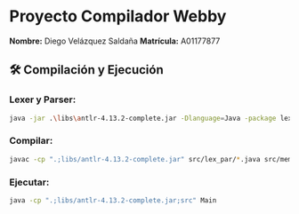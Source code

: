 # Proyecto Compilador Webby

**Nombre:** Diego Velázquez Saldaña
**Matrícula:** A01177877

## 🛠️ Compilación y Ejecución

### Lexer y Parser:

```bash
java -jar .\libs\antlr-4.13.2-complete.jar -Dlanguage=Java -package lex_par -visitor .\src\lex_par\WebbyLexer.g4 .\src\lex_par\WebbyParser.g4```
```

### Compilar:

```bash
javac -cp ".;libs/antlr-4.13.2-complete.jar" src/lex_par/*.java src/mem/*.java src/sem/exps/*.java src/sem/funcs_vars/*.java src/sem/*.java src/vm/*.java src/*.java
```

### Ejecutar:

```bash
java -cp ".;libs/antlr-4.13.2-complete.jar;src" Main  
```
